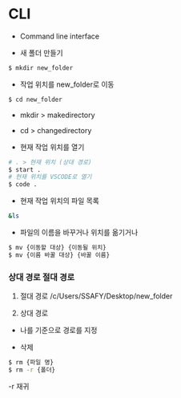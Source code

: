 # CLI
- Command line interface

- 새 폴더 만들기
``` bash
$ mkdir new_folder
```

- 작업 위치를 new_folder로 이동
```bash
$ cd new_folder
```



- mkdir > makedirectory
- cd > changedirectory

- 현재 작업 위치를 열기
``` bash
# . > 현재 위치 (상대 경로)
$ start .
# 현재 위치를 VSCODE로 열기
$ code .
```
- 현재 작업 위치의 파일 목록
``` bash 
&ls 
```

- 파일의 이름을 바꾸거나 위치를 옮기거나
``` bash
$ mv {이동할 대상} {이동될 위치}
$ mv {이름 바꿀 대상} {바꿀 이름}
```


### 상대 경로 절대 경로
1. 절대 경로
/c/Users/SSAFY/Desktop/new_folder

2. 상대 경로
- 나를 기준으로 경로를 지정

- 삭제
```bash
$ rm {파일 명}
$ rm -r {폴더}
```

-r 재귀 